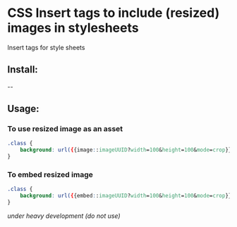 # CSS Insert tags to include (resized) images in stylesheets
Insert tags for style sheets

## Install:


--
## Usage:
### To use resized image as an asset
```css
.class {
    background: url({{image::imageUUID?width=100&height=100&mode=crop}}) #fff;
}
```

### To embed resized image
```css
.class {
    background: url({{embed::imageUUID?width=100&height=100&mode=crop}}) #fff;
}
```

*under heavy development (do not use)*
